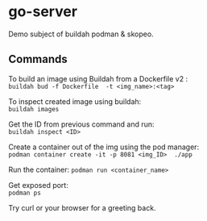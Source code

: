 # go-server
Demo subject of buildah podman & skopeo.
## Commands
To build an image using Buildah from a Dockerfile v2 :   
`buildah bud -f Dockerfile  -t <img_name>:<tag>`  

To inspect created image using buildah:   
  `buildah images`    

Get the ID from previous command and run:     
`buildah inspect <ID>`

Create a container out of the img using the pod manager:     
`podman container create -it -p 8081 <img_ID>  ./app`  

Run the container:
`podman run <container_name>`

Get exposed port:    
`podman ps`   

Try curl or your browser for a greeting back.

